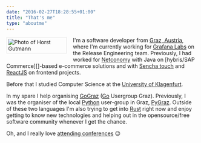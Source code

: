 ```yaml
---
date: "2016-02-27T18:28:55+01:00"
title: "That's me"
type: "aboutme"
---
```


<img class="u-photo" src="/images/me.jpg" alt="Photo of Horst Gutmann"
style="max-width:150px;float:left;padding:3px;border:2px solid #EFEFEF;margin:0 1rem
0.5rem 0"> I'm a software developer from [Graz, Austria][graz], where I'm
currently working for [Grafana Labs][gl] on the Release Engineering team.
Previously, I had worked for [Netconomy][nc] with Java on [hybris/SAP
Commerce][]-based e-commerce solutions and with [Sencha touch][] and
[ReactJS][] on frontend projects.

Before that I studied Computer Science at the [University of Klagenfurt][uniklu].

In my spare I help organising [GoGraz][] ([Go][] Usergroup Graz). Previously, I
was the organiser of the local [Python][] user-group in Graz, [PyGraz][].
Outside of these two languages I'm also trying to get into [Rust][] right now
and enjoy getting to know new technologies and helping out in the
opensource/free software community whenever I get the chance.

Oh, and I really love [attending conferences][conf] 😉

[graz]: https://en.wikipedia.org/wiki/Graz
[nc]: http://netconomy.net
[hybris]: http://hybris.com/en/
[sencha touch]: https://www.sencha.com/products/touch/#overview
[reactjs]: http://facebook.github.io/react/
[uniklu]: https://www.aau.at/
[gograz]: http://gograz.org/
[pygraz]: https://pygraz.org/
[python]: https://www.python.org/
[go]: https://golang.org/
[rust]: https://www.rust-lang.org/en-US/
[conf]: /events/
[gl]: https://grafana.com
